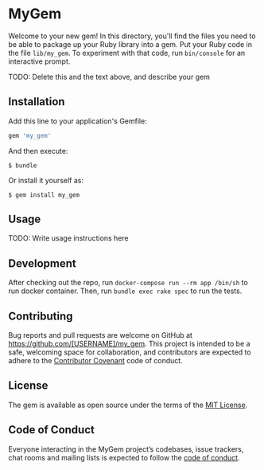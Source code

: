 # MyGem

Welcome to your new gem! In this directory, you'll find the files you need to be able to package up your Ruby library into a gem. Put your Ruby code in the file `lib/my_gem`. To experiment with that code, run `bin/console` for an interactive prompt.

TODO: Delete this and the text above, and describe your gem

## Installation

Add this line to your application's Gemfile:

```ruby
gem 'my_gem'
```

And then execute:

    $ bundle

Or install it yourself as:

    $ gem install my_gem

## Usage

TODO: Write usage instructions here

## Development

After checking out the repo, run `docker-compose run --rm app /bin/sh` to run docker container. Then, run `bundle exec rake spec` to run the tests.

## Contributing

Bug reports and pull requests are welcome on GitHub at https://github.com/[USERNAME]/my_gem. This project is intended to be a safe, welcoming space for collaboration, and contributors are expected to adhere to the [Contributor Covenant](http://contributor-covenant.org) code of conduct.

## License

The gem is available as open source under the terms of the [MIT License](https://opensource.org/licenses/MIT).

## Code of Conduct

Everyone interacting in the MyGem project’s codebases, issue trackers, chat rooms and mailing lists is expected to follow the [code of conduct](https://github.com/[USERNAME]/my_gem/blob/master/CODE_OF_CONDUCT.md).
